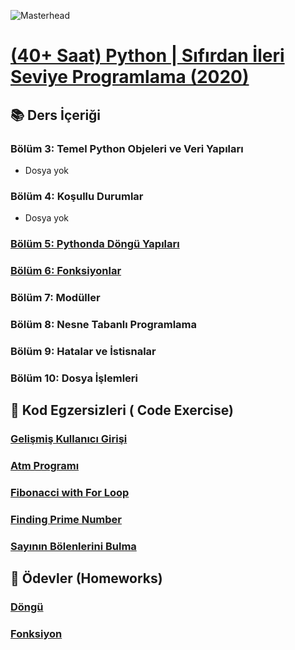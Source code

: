 ![Masterhead](https://about.udemy.com/wp-content/uploads/2021/12/udemy-logo-share.png)
# [(40+ Saat) Python | Sıfırdan İleri Seviye Programlama (2020)](https://www.udemy.com/course/sifirdan-ileri-seviyeye-python/)

## 📚 Ders İçeriği

### Bölüm 3: Temel Python Objeleri ve Veri Yapıları
- Dosya yok
### Bölüm 4: Koşullu Durumlar
- Dosya yok
### [Bölüm 5: Pythonda Döngü Yapıları](https://github.com/yusufyilmaz00/Python/tree/main/Udemy_Course/Section5_D%C3%B6ng%C3%BC_Yap%C4%B1lar%C4%B1)

### [Bölüm 6: Fonksiyonlar](https://github.com/yusufyilmaz00/Python/tree/main/Udemy_Course/Section6_Fonksiyonlar)

### Bölüm 7: Modüller
### Bölüm 8: Nesne Tabanlı Programlama
### Bölüm 9: Hatalar ve İstisnalar
### Bölüm 10: Dosya İşlemleri

## 🧩 Kod Egzersizleri ( Code Exercise)

### [Gelişmiş Kullanıcı Girişi](https://github.com/yusufyilmaz00/Python/blob/main/Udemy_Course/Section5_D%C3%B6ng%C3%BC_Yap%C4%B1lar%C4%B1/040_Geli%C5%9Fmi%C5%9F_kullan%C4%B1c%C4%B1_giri%C5%9Fi.py)

### [Atm Programı](https://github.com/yusufyilmaz00/Python/blob/main/Udemy_Course/Section5_D%C3%B6ng%C3%BC_Yap%C4%B1lar%C4%B1/041_atm_makinesi.py)

### [Fibonacci with For Loop](https://github.com/yusufyilmaz00/Python/blob/main/Udemy_Course/Section5_D%C3%B6ng%C3%BC_Yap%C4%B1lar%C4%B1/043_Fibonacci_say%C4%B1lar%C4%B1.py)

### [Finding Prime Number](https://github.com/yusufyilmaz00/Python/blob/main/Udemy_Course/Section6_Fonksiyonlar/052_Asal_say%C4%B1_fonksiyonu.py)

### [Sayının Bölenlerini Bulma](https://github.com/yusufyilmaz00/Python/blob/main/Udemy_Course/Section6_Fonksiyonlar/053_Tam_say%C4%B1_b%C3%B6len.py)

## 🎯 Ödevler (Homeworks)

### [Döngü](https://github.com/yusufyilmaz00/Python/tree/main/Udemy_Course/Section5_D%C3%B6ng%C3%BC_Yap%C4%B1lar%C4%B1/Homeworks)

### [Fonksiyon](https://github.com/yusufyilmaz00/Python/tree/main/Udemy_Course/Section6_Fonksiyonlar/Homeworks)